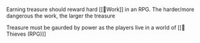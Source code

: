 Earning treasure should reward hard [[🌱Work]] in an RPG. The harder/more dangerous the work, the larger the treasure

Treasure must be gaurded by power as the players live in a world of [[🌰Thieves (RPG)]]

